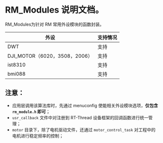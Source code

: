 #  RM_Modules 说明文档。

RM_Modules为针对 RM 常用外设模块的函数封装。

| 外设 | 支持情况 |
| -------- | ----------------- |
| DWT  | 支持 |
| DJI_MOTOR（6020，3508，2006） | 支持 |
| ist8310 | 支持 |
| bmi088 | 支持 |



## 注意：

- 应用层调用该算法库时，先通过 menuconfig 使能相关外设模块选项，**仅包含 `rm_module.h` 即可**；
- `usr_callback` 文件中对注册到 RT-Thread 设备框架的回调函数进行统一管理；
- `motor` 目录下，除了电机驱动文件，还通过 `motor_control_task` 对工程中的电机进行稳定频率的控制；